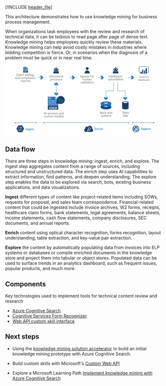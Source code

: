 
<!-- cSpell:ignore pracjain -->

[!INCLUDE [header_file](../../../includes/sol-idea-header.md)]

This architecture demonstrates how to use knowledge mining for business process management.

When organizations task employees with the review and research of technical data, it can be tedious to read page after page of dense text. Knowledge mining helps employees quickly review these materials. Knowledge mining can help avoid costly mistakes in industries where bidding competition is fierce. Or, in scenarios when the diagnosis of a problem must be quick or in near real time.

![Architecture Diagram: knowledge mining in business process management, with three steps: ingest, enrich, and explore.](../media/knowledge-mining-business-process-management.png)

## Data flow

There are three steps in knowledge mining: ingest, enrich, and explore. The ingest step aggregates content from a range of sources, including structured and unstructured data. The enrich step uses AI capabilities to extract information, find patterns, and deepen understanding. The explore step enables the data to be explored via search, bots, existing business applications, and data visualizations.

**Ingest** different types of content like project-related items including SOWs, requests for proposal, and sales team correspondence. Financial-related content that could be ingested include invoice archives, W2 forms, receipts, healthcare claim forms, bank statements, legal agreements, balance sheets, income statements, cash flow statements, company disclosures, SEC documents, and annual reports.

**Enrich** content using optical character recognition, forms recognition, layout understanding, table extraction, and key-value pair extraction.

**Explore** the content by automatically populating data from invoices into ELP systems or databases or compile enriched documents in the knowledge store and project them into tabular or object stores. Populated data can be used to surface trends in an analytics dashboard, such as frequent issues, popular products, and much more.

## Components

Key technologies used to implement tools for technical content review and research

- [Azure Cognitive Search](/azure/search/)
- [Cognitive Services Form Recognizer](https://azure.microsoft.com/services/cognitive-services/form-recognizer)
- [Web API custom skill interface](/azure/search/cognitive-search-custom-skill-interface)

## Next steps

- Using the [knowledge mining solution accelerator](/samples/azure-samples/azure-search-knowledge-mining/azure-search-knowledge-mining/) to build an initial knowledge mining prototype with Azure Cognitive Search.

- Build custom skills with Microsoft's [Custom Web API](/azure/search/cognitive-search-custom-skill-interface)

- Explore a Microsoft Learning Path [Implement knowledge mining with Azure Cognitive Search](/learn/paths/implement-knowledge-mining-azure-cognitive-search/)
